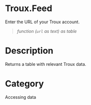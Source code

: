 ﻿# Troux.Feed
Enter the URL of your Troux account.
> _function (<code>url</code> as text) as table_
# Description 
Returns a table with relevant Troux data.
# Category 
Accessing data
